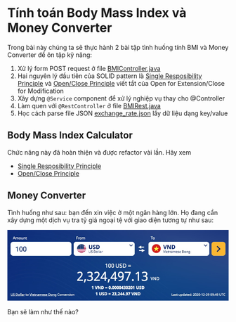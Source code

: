 # Tính toán Body Mass Index và Money Converter

Trong bài này chúng ta sẽ thực hành 2 bài tập tình huống tính BMI và Money Converter để ôn tập kỹ năng:

1. Xử lý form POST request ở file [BMIController.java](src/main/java/vn/techmaster/bmi/controller/BMIController.java)
2. Hai nguyên lý đầu tiên của SOLID pattern là [Single Resposibility Principle](SingleResponsibility.md) và [Open/Close Principle](OpenClose.md) viết tắt của Open for Extension/Close for Modification
3. Xây dựng ```@Service``` component để xử lý nghiệp vụ thay cho @Controller
4. Làm quen với ```@RestController``` ở file [BMIRest.java](src/main/java/vn/techmaster/bmi/rest/BMIRest.java)
5. Học cách parse file JSON [exchange_rate.json](src/main/resources/static/exchange_rate.json) lấy dữ liệu dạng key/value

## Body Mass Index Calculator

Chức năng này đã hoàn thiện và được refactor vài lần. Hãy xem
- [Single Resposibility Principle](SingleResponsibility.md)
- [Open/Close Principle](OpenClose.md) 

## Money Converter

Tình huống như sau: bạn đến xin việc ở một ngân hàng lớn. Họ đang cần xây dựng một dịch vụ tra tỷ giá ngoại tệ với giao diện tương tự như sau:

![Money Converter](images/money_converter.jpg)

Bạn sẽ làm như thế nào?